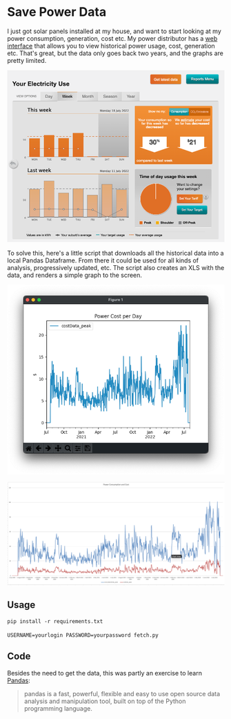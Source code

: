 # Save Power Data

I just got solar panels installed at my house, and want to start looking at my power consumption, generation, cost etc.
My power distributor has a [web interface](https://energyeasy.ue.com.au/) that allows you to view historical power
usage, cost, generation etc.  That's great, but the data only goes back two years, and the graphs are pretty limited.

![Current Energy Website](energyeasy.png)

To solve this, here's a little script that downloads all the historical data into a local Pandas Dataframe.  From there
it could be used for all kinds of analysis, progressively updated, etc.  The script also creates an XLS with the data,
and renders a simple graph to the screen.

![My ridiculous power usage](graph.png)

![Sample Excel Graph](excel.png)

## Usage

```commandline
pip install -r requirements.txt

USERNAME=yourlogin PASSWORD=yourpassword fetch.py
```

## Code

Besides the need to get the data, this was partly an exercise to learn [Pandas](https://pandas.pydata.org/):

> pandas is a fast, powerful, flexible and easy to use open source data analysis and manipulation tool,
> built on top of the Python programming language.

